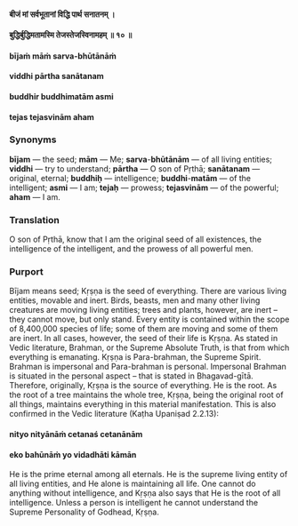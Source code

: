 #### बीजं मां सर्वभूतानां विद्धि पार्थ सनातनम् ।
#### बुद्धिर्बुद्धिमतामस्मि तेजस्तेजस्विनामहम् ॥ १० ॥

#### bījaṁ māṁ sarva-bhūtānāṁ
#### viddhi pārtha sanātanam
#### buddhir buddhimatām asmi
#### tejas tejasvinām aham

### Synonyms

**bījam** — the seed; **mām** — Me; **sarva**-**bhūtānām** — of all living entities; **viddhi** — try to understand; **pārtha** — O son of Pṛthā; **sanātanam** — original, eternal; **buddhiḥ** — intelligence; **buddhi**-**matām** — of the intelligent; **asmi** — I am; **tejaḥ** — prowess; **tejasvinām** — of the powerful; **aham** — I am.

### Translation

O son of Pṛthā, know that I am the original seed of all existences, the intelligence of the intelligent, and the prowess of all powerful men.

### Purport

Bījam means seed; Kṛṣṇa is the seed of everything. There are various living entities, movable and inert. Birds, beasts, men and many other living creatures are moving living entities; trees and plants, however, are inert – they cannot move, but only stand. Every entity is contained within the scope of 8,400,000 species of life; some of them are moving and some of them are inert. In all cases, however, the seed of their life is Kṛṣṇa. As stated in Vedic literature, Brahman, or the Supreme Absolute Truth, is that from which everything is emanating. Kṛṣṇa is Para-brahman, the Supreme Spirit. Brahman is impersonal and Para-brahman is personal. Impersonal Brahman is situated in the personal aspect – that is stated in Bhagavad-gītā. Therefore, originally, Kṛṣṇa is the source of everything. He is the root. As the root of a tree maintains the whole tree, Kṛṣṇa, being the original root of all things, maintains everything in this material manifestation. This is also confirmed in the Vedic literature (Kaṭha Upaniṣad 2.2.13):

#### nityo nityānāṁ cetanaś cetanānām
#### eko bahūnāṁ yo vidadhāti kāmān

He is the prime eternal among all eternals. He is the supreme living entity of all living entities, and He alone is maintaining all life. One cannot do anything without intelligence, and Kṛṣṇa also says that He is the root of all intelligence. Unless a person is intelligent he cannot understand the Supreme Personality of Godhead, Kṛṣṇa.